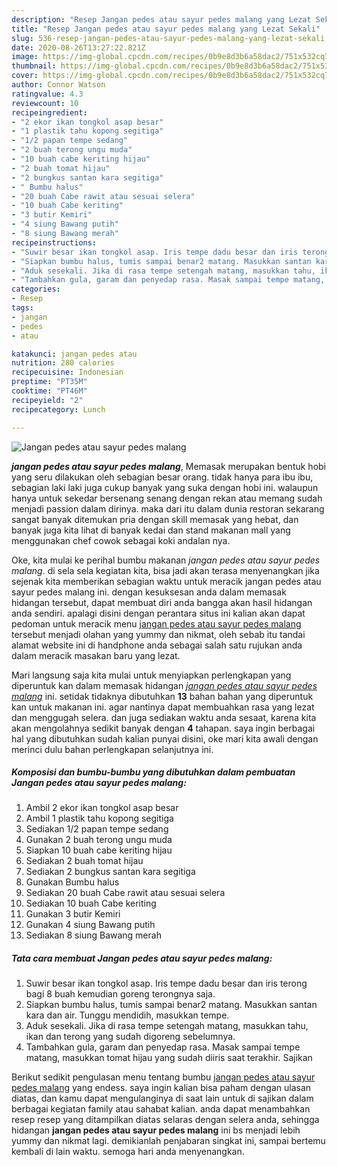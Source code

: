 ```yaml
---
description: "Resep Jangan pedes atau sayur pedes malang yang Lezat Sekali"
title: "Resep Jangan pedes atau sayur pedes malang yang Lezat Sekali"
slug: 536-resep-jangan-pedes-atau-sayur-pedes-malang-yang-lezat-sekali
date: 2020-08-26T13:27:22.821Z
image: https://img-global.cpcdn.com/recipes/0b9e8d3b6a58dac2/751x532cq70/jangan-pedes-atau-sayur-pedes-malang-foto-resep-utama.jpg
thumbnail: https://img-global.cpcdn.com/recipes/0b9e8d3b6a58dac2/751x532cq70/jangan-pedes-atau-sayur-pedes-malang-foto-resep-utama.jpg
cover: https://img-global.cpcdn.com/recipes/0b9e8d3b6a58dac2/751x532cq70/jangan-pedes-atau-sayur-pedes-malang-foto-resep-utama.jpg
author: Connor Watson
ratingvalue: 4.3
reviewcount: 10
recipeingredient:
- "2 ekor ikan tongkol asap besar"
- "1 plastik tahu kopong segitiga"
- "1/2 papan tempe sedang"
- "2 buah terong ungu muda"
- "10 buah cabe keriting hijau"
- "2 buah tomat hijau"
- "2 bungkus santan kara segitiga"
- " Bumbu halus"
- "20 buah Cabe rawit atau sesuai selera"
- "10 buah Cabe keriting"
- "3 butir Kemiri"
- "4 siung Bawang putih"
- "8 siung Bawang merah"
recipeinstructions:
- "Suwir besar ikan tongkol asap. Iris tempe dadu besar dan iris terong bagi 8 buah kemudian goreng terongnya saja."
- "Siapkan bumbu halus, tumis sampai benar2 matang. Masukkan santan kara dan air. Tunggu mendidih, masukkan tempe."
- "Aduk sesekali. Jika di rasa tempe setengah matang, masukkan tahu, ikan dan terong yang sudah digoreng sebelumnya."
- "Tambahkan gula, garam dan penyedap rasa. Masak sampai tempe matang, masukkan tomat hijau yang sudah diiris saat terakhir. Sajikan"
categories:
- Resep
tags:
- jangan
- pedes
- atau

katakunci: jangan pedes atau 
nutrition: 280 calories
recipecuisine: Indonesian
preptime: "PT35M"
cooktime: "PT46M"
recipeyield: "2"
recipecategory: Lunch

---
```



![Jangan pedes atau sayur pedes malang](https://img-global.cpcdn.com/recipes/0b9e8d3b6a58dac2/751x532cq70/jangan-pedes-atau-sayur-pedes-malang-foto-resep-utama.jpg)

<b><i>jangan pedes atau sayur pedes malang</i></b>, Memasak merupakan bentuk hobi yang seru dilakukan oleh sebagian besar orang. tidak hanya para ibu ibu, sebagian laki laki juga cukup banyak yang suka dengan hobi ini. walaupun hanya untuk sekedar bersenang senang dengan rekan atau memang sudah menjadi passion dalam dirinya. maka dari itu dalam dunia restoran sekarang sangat banyak ditemukan pria dengan skill memasak yang hebat, dan banyak juga kita lihat di banyak kedai dan stand makanan mall yang menggunakan chef cowok sebagai koki andalan nya.

Oke, kita mulai ke perihal bumbu makanan <i>jangan pedes atau sayur pedes malang</i>. di sela sela kegiatan kita, bisa jadi akan terasa menyenangkan jika sejenak kita memberikan sebagian waktu untuk meracik jangan pedes atau sayur pedes malang ini. dengan kesuksesan anda dalam memasak hidangan tersebut, dapat membuat diri anda bangga akan hasil hidangan anda sendiri. apalagi disini dengan perantara situs ini kalian akan dapat pedoman untuk meracik menu <u>jangan pedes atau sayur pedes malang</u> tersebut menjadi olahan yang yummy dan nikmat, oleh sebab itu tandai alamat website ini di handphone anda sebagai salah satu rujukan anda dalam meracik masakan baru yang lezat.




Mari langsung saja kita mulai untuk menyiapkan perlengkapan yang diperuntuk kan dalam memasak hidangan <u><i>jangan pedes atau sayur pedes malang</i></u> ini. setidak tidaknya dibutuhkan <b>13</b> bahan bahan yang diperuntuk kan untuk makanan ini. agar nantinya dapat membuahkan rasa yang lezat dan menggugah selera. dan juga sediakan waktu anda sesaat, karena kita akan mengolahnya sedikit banyak dengan <b>4</b> tahapan. saya ingin berbagai hal yang dibutuhkan sudah kalian punyai disini, oke mari kita awali dengan merinci dulu bahan perlengkapan selanjutnya ini.

<!--inarticleads1-->

##### Komposisi dan bumbu-bumbu yang dibutuhkan dalam pembuatan Jangan pedes atau sayur pedes malang:

1. Ambil 2 ekor ikan tongkol asap besar
1. Ambil 1 plastik tahu kopong segitiga
1. Sediakan 1/2 papan tempe sedang
1. Gunakan 2 buah terong ungu muda
1. Siapkan 10 buah cabe keriting hijau
1. Sediakan 2 buah tomat hijau
1. Sediakan 2 bungkus santan kara segitiga
1. Gunakan  Bumbu halus
1. Sediakan 20 buah Cabe rawit atau sesuai selera
1. Sediakan 10 buah Cabe keriting
1. Gunakan 3 butir Kemiri
1. Gunakan 4 siung Bawang putih
1. Sediakan 8 siung Bawang merah




<!--inarticleads2-->

##### Tata cara membuat Jangan pedes atau sayur pedes malang:

1. Suwir besar ikan tongkol asap. Iris tempe dadu besar dan iris terong bagi 8 buah kemudian goreng terongnya saja.
1. Siapkan bumbu halus, tumis sampai benar2 matang. Masukkan santan kara dan air. Tunggu mendidih, masukkan tempe.
1. Aduk sesekali. Jika di rasa tempe setengah matang, masukkan tahu, ikan dan terong yang sudah digoreng sebelumnya.
1. Tambahkan gula, garam dan penyedap rasa. Masak sampai tempe matang, masukkan tomat hijau yang sudah diiris saat terakhir. Sajikan




Berikut sedikit pengulasan menu tentang bumbu <u>jangan pedes atau sayur pedes malang</u> yang endess. saya ingin kalian bisa paham dengan ulasan diatas, dan kamu dapat mengulanginya di saat lain untuk di sajikan dalam berbagai kegiatan family atau sahabat kalian. anda dapat menambahkan resep resep yang ditampilkan diatas selaras dengan selera anda, sehingga hidangan <b>jangan pedes atau sayur pedes malang</b> ini bs menjadi lebih yummy dan nikmat lagi. demikianlah penjabaran singkat ini, sampai bertemu kembali di lain waktu. semoga hari anda menyenangkan.
